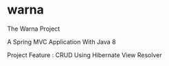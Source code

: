 # warna
The Warna Project

A Spring MVC Application With Java 8

Project Feature : 
CRUD Using Hibernate
View Resolver

